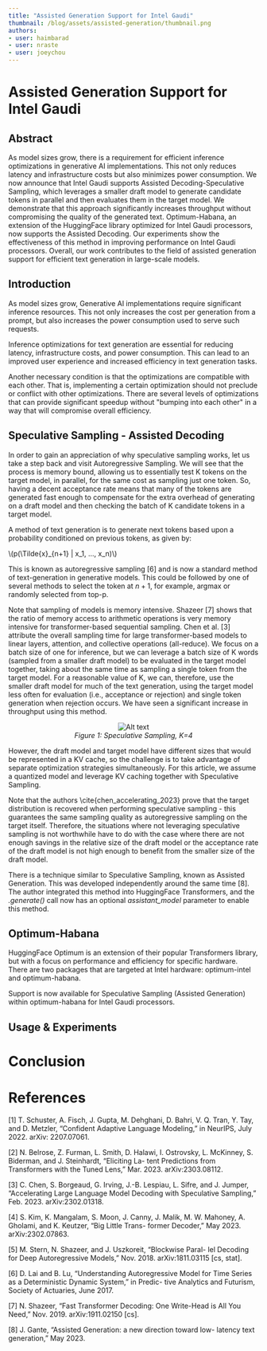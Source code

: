 ```yaml
---
title: "Assisted Generation Support for Intel Gaudi"
thumbnail: /blog/assets/assisted-generation/thumbnail.png
authors:
- user: haimbarad
- user: nraste
- user: joeychou
---
```


# Assisted Generation Support for Intel Gaudi

## Abstract
As model sizes grow, there is a requirement for efficient inference optimizations in generative AI implementations. This not only reduces latency and infrastructure costs but also minimizes power consumption. We now announce that Intel Gaudi supports Assisted Decoding-Speculative Sampling, which leverages a smaller draft model to generate candidate tokens in parallel and then evaluates them in the target model. We demonstrate that this approach significantly increases throughput without compromising the quality of the generated text. Optimum-Habana, an extension of the HuggingFace library optimized for Intel Gaudi processors, now supports the Assisted Decoding. Our experiments show the effectiveness of this method in improving performance on Intel Gaudi processors. Overall, our work contributes to the field of assisted generation support for efficient text generation in large-scale models.

## Introduction

As model sizes grow, Generative AI implementations require significant inference resources. This not only increases the cost per generation from a prompt, but also increases the power consumption used to serve such requests.

Inference optimizations for text generation are essential for reducing latency, infrastructure costs, and power consumption. This can lead to an improved user experience and increased efficiency in text generation tasks.

Another necessary condition is that the optimizations are compatible with each other. That is, implementing a certain optimization should not preclude or conflict with other optimizations. There are several levels of optimizations that can provide significant speedup without "bumping into each other" in a way that will compromise overall efficiency.

## Speculative Sampling - Assisted Decoding

In order to gain an appreciation of why speculative sampling works, let us take a step back and visit Autoregressive Sampling. We will see that the process is memory bound, allowing us to essentially test K tokens on the target model, in parallel, for the same cost as sampling just one token. So, having a decent acceptance rate means that many of the tokens are generated fast enough to compensate for the extra overhead of generating on a draft model and then checking the batch of K candidate tokens in a target model.

A method of text generation is to generate next tokens based upon a probability conditioned on previous tokens, as given by:

\\(p(\Tilde{x}_{n+1} | x_1, ..., x_n)\\)

This is known as autoregressive sampling [6] and is now a standard method of text-generation in generative models. This could be followed by one of several methods to select the token at $n+1$, for example, argmax or randomly selected from top-p. 

Note that sampling of models is memory intensive. Shazeer [7] shows that the ratio of memory access to arithmetic operations is very memory intensive for transformer-based sequential sampling. Chen et al. [3] attribute the overall sampling time for large transformer-based models to linear layers, attention, and collective operations (all-reduce). We focus on a batch size of one for inference, but we can leverage a batch size of K words (sampled from a smaller draft model) to be evaluated in the target model together, taking about the same time as sampling a single token from the target model. For a reasonable value of K, we can, therefore, use the smaller draft model for much of the text generation, using the target model less often for evaluation (i.e., acceptance or rejection) and single token generation when rejection occurs. We have seen a significant increase in throughput using this method.

<p align="center">
  <img src="https://huggingface.co/datasets/huggingface/documentation-images/blog/assisted-generation-support-gaudi/SpeculativeSampling.png" alt="Alt text">
  <br>
  <em>Figure 1: Speculative Sampling, K=4</em>
</p>

However, the draft model and target model have different sizes that would be represented in a KV cache, so the challenge is to take advantage of separate optimization strategies simultaneously. For this article, we assume a quantized model and leverage KV caching together with Speculative Sampling.

Note that the authors \cite{chen_accelerating_2023} prove that the target distribution is recovered when performing speculative sampling - this guarantees the same sampling quality as autoregressive sampling on the target itself. Therefore, the situations where not leveraging speculative sampling is not worthwhile have to do with the case where there are not enough savings in the relative size of the draft model or the acceptance rate of the draft model is not high enough to benefit from the smaller size of the draft model.

There is a technique similar to Speculative Sampling, known as Assisted Generation. This was developed independently around the same time [8]. The author integrated this method into HuggingFace Transformers, and the *.generate()* call now has an optional *assistant_model* parameter to enable this method.


## Optimum-Habana

HuggingFace Optimum is an extension of their popular Transformers library, but with a focus on performance and efficiency for specific hardware. There are two packages that are targeted at Intel hardware: optimum-intel and optimum-habana.

Support is now available for Speculative Sampling (Assisted Generation) within optimum-habana for Intel Gaudi processors.

## Usage & Experiments


# Conclusion



# References

[1] T. Schuster, A. Fisch, J. Gupta, M. Dehghani, D. Bahri, V. Q.
Tran, Y. Tay, and D. Metzler, “Confident Adaptive Language
Modeling,” in NeurIPS, July 2022. arXiv: 2207.07061.

[2] N. Belrose, Z. Furman, L. Smith, D. Halawi, I. Ostrovsky,
L. McKinney, S. Biderman, and J. Steinhardt, “Eliciting La-
tent Predictions from Transformers with the Tuned Lens,”
Mar. 2023. arXiv:2303.08112.

[3] C. Chen, S. Borgeaud, G. Irving, J.-B. Lespiau, L. Sifre, and
J. Jumper, “Accelerating Large Language Model Decoding
with Speculative Sampling,” Feb. 2023. arXiv:2302.01318.

[4] S. Kim, K. Mangalam, S. Moon, J. Canny, J. Malik, M. W.
Mahoney, A. Gholami, and K. Keutzer, “Big Little Trans-
former Decoder,” May 2023. arXiv:2302.07863.

[5] M. Stern, N. Shazeer, and J. Uszkoreit, “Blockwise Paral-
lel Decoding for Deep Autoregressive Models,” Nov. 2018.
arXiv:1811.03115 [cs, stat]. 

[6] D. Lai and B. Lu, “Understanding Autoregressive Model for
Time Series as a Deterministic Dynamic System,” in Predic-
tive Analytics and Futurism, Society of Actuaries, June 2017.

[7] N. Shazeer, “Fast Transformer Decoding: One Write-Head is
All You Need,” Nov. 2019. arXiv:1911.02150 [cs]. 

[8] J. Gante, “Assisted Generation: a new direction toward low-
latency text generation,” May 2023. 
